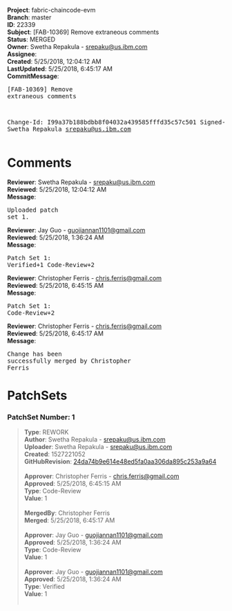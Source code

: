 <strong>Project</strong>: fabric-chaincode-evm<br><strong>Branch</strong>: master<br><strong>ID</strong>: 22339<br><strong>Subject</strong>: [FAB-10369] Remove extraneous comments<br><strong>Status</strong>: MERGED<br><strong>Owner</strong>: Swetha Repakula - srepaku@us.ibm.com<br><strong>Assignee</strong>:<br><strong>Created</strong>: 5/25/2018, 12:04:12 AM<br><strong>LastUpdated</strong>: 5/25/2018, 6:45:17 AM<br><strong>CommitMessage</strong>:<br><pre>[FAB-10369] Remove extraneous comments

Change-Id: I99a37b188bdbb8f04032a439585fffd35c57c501
Signed-off-by: Swetha Repakula <srepaku@us.ibm.com>
</pre><h1>Comments</h1><strong>Reviewer</strong>: Swetha Repakula - srepaku@us.ibm.com<br><strong>Reviewed</strong>: 5/25/2018, 12:04:12 AM<br><strong>Message</strong>: <pre>Uploaded patch set 1.</pre><strong>Reviewer</strong>: Jay Guo - guojiannan1101@gmail.com<br><strong>Reviewed</strong>: 5/25/2018, 1:36:24 AM<br><strong>Message</strong>: <pre>Patch Set 1: Verified+1 Code-Review+2</pre><strong>Reviewer</strong>: Christopher Ferris - chris.ferris@gmail.com<br><strong>Reviewed</strong>: 5/25/2018, 6:45:15 AM<br><strong>Message</strong>: <pre>Patch Set 1: Code-Review+2</pre><strong>Reviewer</strong>: Christopher Ferris - chris.ferris@gmail.com<br><strong>Reviewed</strong>: 5/25/2018, 6:45:17 AM<br><strong>Message</strong>: <pre>Change has been successfully merged by Christopher Ferris</pre><h1>PatchSets</h1><h3>PatchSet Number: 1</h3><blockquote><strong>Type</strong>: REWORK<br><strong>Author</strong>: Swetha Repakula - srepaku@us.ibm.com<br><strong>Uploader</strong>: Swetha Repakula - srepaku@us.ibm.com<br><strong>Created</strong>: 1527221052<br><strong>GitHubRevision</strong>: [24da74b9e614e48ed5fa0aa306da895c253a9a64](https://github.com/hyperledger/fabric-chaincode-evm/commit/24da74b9e614e48ed5fa0aa306da895c253a9a64)<br><br><strong>Approver</strong>: Christopher Ferris - chris.ferris@gmail.com<br><strong>Approved</strong>: 5/25/2018, 6:45:15 AM<br><strong>Type</strong>: Code-Review<br><strong>Value</strong>: 1<br><br><strong>MergedBy</strong>: Christopher Ferris<br><strong>Merged</strong>: 5/25/2018, 6:45:17 AM<br><br><strong>Approver</strong>: Jay Guo - guojiannan1101@gmail.com<br><strong>Approved</strong>: 5/25/2018, 1:36:24 AM<br><strong>Type</strong>: Code-Review<br><strong>Value</strong>: 1<br><br><strong>Approver</strong>: Jay Guo - guojiannan1101@gmail.com<br><strong>Approved</strong>: 5/25/2018, 1:36:24 AM<br><strong>Type</strong>: Verified<br><strong>Value</strong>: 1<br><br></blockquote>